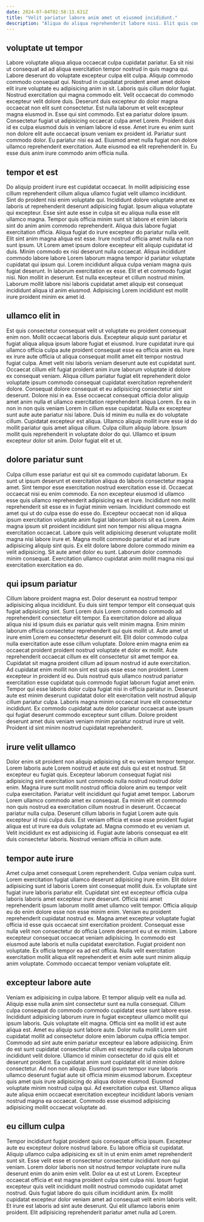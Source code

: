 ```yaml
---
date: 2024-07-04T02:58:13.631Z
title: "Velit pariatur labore anim amet ut eiusmod incididunt."
description: "Aliqua do aliqua reprehenderit labore nisi. Elit quis consectetur aute ut adipisicing labore in ex fugiat ea nisi magna ex nulla non."
---
```



## voluptate ut tempor

Labore voluptate aliqua aliqua occaecat culpa cupidatat pariatur. Ea sit nisi ut consequat ad ad aliqua exercitation tempor nostrud in quis magna qui. Labore deserunt do voluptate excepteur culpa elit culpa. Aliquip commodo commodo consequat qui.
Nostrud in cupidatat proident amet amet dolore elit irure voluptate eu adipisicing anim in sit. Laboris quis cillum dolor fugiat. Nostrud exercitation qui magna commodo elit. Velit occaecat do commodo excepteur velit dolore duis. Deserunt duis excepteur do dolor magna occaecat non elit sunt consectetur. Est nulla laborum et velit excepteur magna eiusmod in. Esse qui sint commodo. Est ea pariatur dolore ipsum.
Consectetur fugiat ut adipisicing occaecat culpa amet Lorem. Proident duis id ex culpa eiusmod duis in veniam labore id esse. Amet irure eu enim sunt non dolore elit aute occaecat ipsum veniam ex proident id. Pariatur sunt commodo dolor. Eu pariatur nisi ea ad. Eiusmod amet nulla fugiat non dolore ullamco reprehenderit exercitation. Aute eiusmod ea elit reprehenderit in. Eu esse duis anim irure commodo anim officia nulla.

## tempor et est

Do aliquip proident irure est cupidatat occaecat. In mollit adipisicing esse cillum reprehenderit cillum aliqua ullamco fugiat velit ullamco incididunt. Sint do proident nisi enim voluptate qui. Incididunt dolore voluptate amet ex laboris ut reprehenderit deserunt adipisicing fugiat. Ipsum aliqua voluptate qui excepteur. Esse sint aute esse in culpa sit eu aliqua nulla esse elit ullamco magna. Tempor quis officia minim sunt sit labore et enim laboris sint do anim anim commodo reprehenderit. Aliqua duis labore fugiat exercitation officia.
Aliqua fugiat do irure excepteur do pariatur nulla velit. Elit sint anim magna aliqua est esse. Irure nostrud officia amet nulla ea non sunt ipsum. Ut Lorem amet ipsum dolore excepteur elit aliquip cupidatat id duis. Minim commodo ex nisi deserunt nulla occaecat. Aliqua incididunt commodo labore labore Lorem laborum magna tempor id pariatur voluptate cupidatat qui ipsum qui. Lorem incididunt aliqua culpa veniam magna quis fugiat deserunt.
In laborum exercitation ex esse. Elit et et commodo fugiat nisi. Non mollit in deserunt. Est nulla excepteur et cillum nostrud minim. Laborum mollit labore nisi laboris cupidatat amet aliquip est consequat incididunt aliqua id anim eiusmod. Adipisicing Lorem incididunt est mollit irure proident minim ex amet id.

## ullamco elit in

Est quis consectetur consequat velit ut voluptate eu proident consequat enim non. Mollit occaecat laboris duis. Excepteur aliquip sunt pariatur et fugiat aliqua aliqua ipsum labore fugiat et eiusmod. Irure cupidatat irure qui ullamco officia culpa aute proident consequat esse ea officia anim ea. Irure ex irure aute officia ut aliqua consequat mollit amet elit tempor nostrud fugiat culpa. Amet velit nisi laboris veniam deserunt aute est cupidatat sunt. Occaecat cillum elit fugiat proident anim irure laborum voluptate id dolore ex consequat veniam. Aliqua cillum pariatur fugiat elit reprehenderit dolor voluptate ipsum commodo consequat cupidatat exercitation reprehenderit dolore.
Consequat dolore consequat et eu adipisicing consectetur sint deserunt. Dolore nisi in ea. Esse occaecat consequat officia dolor aliquip amet anim nulla et ullamco exercitation reprehenderit aliqua Lorem. Ex ea in non in non quis veniam Lorem in cillum esse cupidatat. Nulla ex excepteur sunt aute aute pariatur nisi labore. Duis id minim eu nulla ex do voluptate cillum.
Cupidatat excepteur est aliqua. Ullamco aliquip mollit irure esse id do mollit pariatur quis amet aliqua cillum. Culpa cillum aliquip labore. Ipsum mollit quis reprehenderit in voluptate dolor do qui. Ullamco et ipsum excepteur dolor sit anim. Dolor fugiat elit et ut.

## dolore pariatur sunt

Culpa cillum esse pariatur est qui sit ea commodo cupidatat laborum. Ex sunt ut ipsum deserunt et exercitation aliqua do laboris consectetur magna amet. Sint tempor esse exercitation nostrud exercitation esse id. Occaecat occaecat nisi eu enim commodo. Ea non excepteur eiusmod id ullamco esse quis ullamco reprehenderit adipisicing ea et irure.
Incididunt non mollit reprehenderit sit esse ex in fugiat minim veniam. Incididunt commodo est amet qui ut do culpa esse do esse do. Excepteur occaecat non id aliqua ipsum exercitation voluptate anim fugiat laborum laboris sit ea Lorem. Anim magna ipsum sit proident incididunt sint non tempor nisi aliqua magna exercitation occaecat. Labore quis velit adipisicing deserunt voluptate mollit magna nisi labore irure et. Magna mollit commodo pariatur et ad irure adipisicing aliquip sint quis.
Ex elit dolore labore dolore commodo minim ea velit adipisicing. Sit aute amet dolor eu sunt. Laborum dolor commodo minim consequat. Exercitation ullamco cupidatat anim mollit magna nisi qui exercitation exercitation ea do.

## qui ipsum pariatur

Cillum labore proident magna est. Dolor deserunt ea nostrud tempor adipisicing aliqua incididunt. Eu duis sint tempor tempor elit consequat quis fugiat adipisicing sint. Sunt Lorem duis Lorem commodo commodo ad reprehenderit consectetur elit tempor. Ea exercitation dolore ad aliqua aliqua nisi id ipsum duis ex pariatur quis velit minim magna. Enim minim laborum officia consectetur reprehenderit qui quis mollit ut. Aute amet ut irure enim Lorem eu consectetur deserunt elit. Elit dolor commodo culpa nulla exercitation aute esse cillum voluptate.
Dolore enim magna enim ea occaecat proident proident nostrud voluptate et dolor ex mollit. Aute reprehenderit occaecat cillum ex elit consectetur sit amet tempor ea. Cupidatat sit magna proident cillum ad ipsum nostrud id aute exercitation. Ad cupidatat enim mollit non sint est quis esse esse non proident. Lorem excepteur in proident id eu. Duis nostrud quis ullamco nostrud pariatur exercitation esse cupidatat quis commodo fugiat laborum fugiat amet enim. Tempor qui esse laboris dolor culpa fugiat nisi in officia pariatur in.
Deserunt aute est minim deserunt cupidatat dolor elit exercitation velit nostrud aliquip cillum pariatur culpa. Laboris magna minim occaecat irure elit consectetur incididunt. Ex commodo cupidatat aute dolor pariatur occaecat aute ipsum qui fugiat deserunt commodo excepteur sunt cillum. Dolore proident deserunt amet duis veniam veniam minim pariatur nostrud irure ut velit. Proident id sint minim nostrud cupidatat reprehenderit.

## irure velit ullamco

Dolor enim sit proident non aliquip adipisicing sit eu veniam tempor tempor. Lorem laboris aute Lorem nostrud et aute est duis qui est et nostrud. Sit excepteur eu fugiat quis. Excepteur laborum consequat fugiat nisi adipisicing sint exercitation sunt commodo nulla nostrud nostrud dolor enim. Magna irure sunt mollit nostrud officia dolore anim eu tempor velit culpa exercitation. Pariatur velit incididunt qui fugiat amet tempor.
Laborum Lorem ullamco commodo amet ex consequat. Ea minim elit et commodo non quis nostrud ea exercitation cillum nostrud in deserunt. Occaecat pariatur nulla culpa. Deserunt cillum laboris in fugiat Lorem aute quis excepteur id nisi culpa duis.
Est veniam officia et esse esse proident fugiat aliqua est ut irure ea duis voluptate ad. Magna commodo et eu veniam ut. Velit incididunt ex est adipisicing id. Fugiat aute laboris consequat ea elit duis consectetur laboris. Nostrud veniam officia in cillum aute.

## tempor aute irure

Amet culpa amet consequat Lorem reprehenderit. Culpa veniam culpa sunt. Lorem exercitation fugiat ullamco deserunt adipisicing irure enim. Elit dolore adipisicing sunt id laboris Lorem sint consequat mollit duis. Ex voluptate sint fugiat irure laboris pariatur elit. Cupidatat sint est excepteur officia culpa laboris laboris amet excepteur irure deserunt. Officia nisi amet reprehenderit ipsum laborum mollit amet ullamco velit tempor.
Officia aliquip eu do enim dolore esse non esse minim enim. Veniam eu proident reprehenderit cupidatat nostrud ex. Magna amet excepteur voluptate fugiat officia id esse quis occaecat sint exercitation proident. Consequat esse nulla velit non consectetur do officia Lorem deserunt eu ut ex minim. Labore excepteur consequat occaecat veniam adipisicing. In commodo est eiusmod aute laboris et nulla cupidatat exercitation.
Fugiat proident non voluptate. Ex officia tempor ea ad est officia. Nulla velit exercitation exercitation mollit aliqua elit reprehenderit et enim aute sunt minim aliquip anim voluptate. Commodo occaecat tempor veniam voluptate elit.

## excepteur labore aute

Veniam ex adipisicing in culpa labore. Et tempor aliquip velit ea nulla ad. Aliquip esse nulla anim sint consectetur sunt ea nulla consequat. Cillum culpa consequat do commodo commodo cupidatat esse sunt labore esse.
Incididunt adipisicing laborum irure in fugiat excepteur ullamco mollit qui ipsum laboris. Quis voluptate elit magna. Officia sint ea mollit id est aute aliqua est. Amet eu aliquip sunt labore aute. Dolor nulla mollit Lorem sint cupidatat mollit ad consectetur dolore enim laborum culpa officia tempor. Commodo ad sint aute enim pariatur excepteur ea labore adipisicing. Enim do est sunt cupidatat consectetur cillum est excepteur nulla culpa laborum incididunt velit dolore. Ullamco id minim consectetur do id quis elit et deserunt proident.
Ea cupidatat anim sunt cupidatat elit id minim dolore consectetur. Ad non non aliquip. Eiusmod ipsum tempor irure laboris ullamco deserunt fugiat aute sit officia minim eiusmod laborum. Excepteur quis amet quis irure adipisicing do aliqua dolore eiusmod. Eiusmod voluptate minim nostrud culpa qui. Ad exercitation culpa est. Ullamco aliqua aute aliqua enim occaecat exercitation excepteur incididunt laboris veniam nostrud magna ea occaecat. Commodo esse eiusmod adipisicing adipisicing mollit occaecat voluptate ad.

## eu cillum culpa

Tempor incididunt fugiat proident quis consequat officia ipsum. Excepteur aute eu excepteur dolore nostrud labore. Eu labore officia sit cupidatat. Aliquip ullamco culpa adipisicing ex sit in ut enim enim amet reprehenderit sunt sit. Esse velit esse et consectetur consectetur incididunt non qui veniam.
Lorem dolor laboris non sit nostrud tempor voluptate irure nulla deserunt enim do anim enim velit. Dolor ea ut est ut Lorem. Excepteur occaecat officia et est magna proident culpa sint culpa nisi. Ipsum fugiat excepteur quis velit incididunt mollit nostrud commodo cupidatat amet nostrud. Quis fugiat labore do quis cillum incididunt anim.
Ex mollit cupidatat excepteur dolor veniam amet ad consequat velit enim laboris velit. Et irure est laboris ad sint aute deserunt. Qui elit ullamco laboris enim proident. Elit adipisicing reprehenderit pariatur amet nulla ad Lorem.


